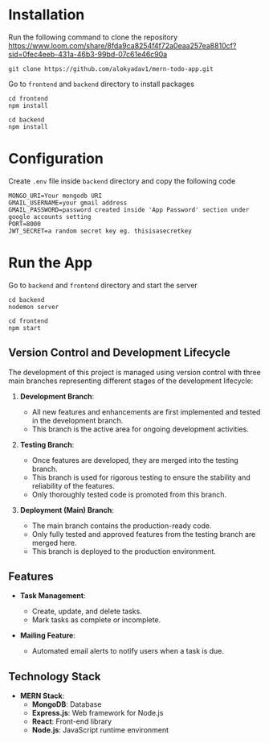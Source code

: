 # Installation
Run the following command to clone the repository
https://www.loom.com/share/8fda9ca8254f4f72a0eaa257ea8810cf?sid=0fec4eeb-431a-46b3-99bd-07c61e46c90a
```
git clone https://github.com/alokyadav1/mern-todo-app.git
```
Go to ```frontend``` and ```backend``` directory to install packages
```
cd frontend
npm install
```
```
cd backend
npm install
```
# Configuration
Create ```.env``` file inside ```backend``` directory and copy the following code

```
MONGO_URI=Your mongodb URI
GMAIL_USERNAME=your gmail address 
GMAIL_PASSWORD=password created inside 'App Password' section under google accounts setting
PORT=8000
JWT_SECRET=a random secret key eg. thisisasecretkey
```
# Run the App
Go to ```backend``` and ```frontend``` directory and start the server
```
cd backend
nodemon server
```
```
cd frontend
npm start
```

## Version Control and Development Lifecycle

The development of this project is managed using version control with three main branches representing different stages of the development lifecycle:

1. **Development Branch**:
    - All new features and enhancements are first implemented and tested in the development branch.
    - This branch is the active area for ongoing development activities.

2. **Testing Branch**:
    - Once features are developed, they are merged into the testing branch.
    - This branch is used for rigorous testing to ensure the stability and reliability of the features.
    - Only thoroughly tested code is promoted from this branch.

3. **Deployment (Main) Branch**:
    - The main branch contains the production-ready code.
    - Only fully tested and approved features from the testing branch are merged here.
    - This branch is deployed to the production environment.

## Features

- **Task Management**:
    - Create, update, and delete tasks.
    - Mark tasks as complete or incomplete.

- **Mailing Feature**:
    - Automated email alerts to notify users when a task is due.

## Technology Stack

- **MERN Stack**:
    - **MongoDB**: Database
    - **Express.js**: Web framework for Node.js
    - **React**: Front-end library
    - **Node.js**: JavaScript runtime environment


